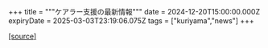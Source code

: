 +++
title = """ケアラー支援の最新情報"""
date = 2024-12-20T15:00:00.000Z
expiryDate = 2025-03-03T23:19:06.075Z
tags = ["kuriyama","news"]
+++


[[source]](https://www.town.kuriyama.hokkaido.jp/site/keara-sien/15220.html)
